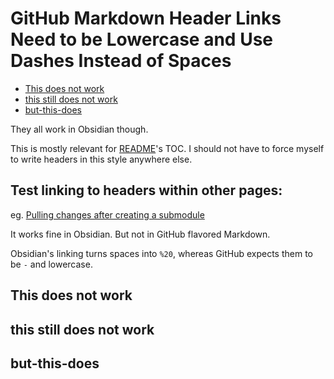 

# GitHub Markdown Header Links Need to be Lowercase and Use Dashes Instead of Spaces

- [This does not work](github-markdown-header-links-need-to-be-lowercase-and-use-dashes-instead-of-spaces.md#This%20does%20not%20work)
- [this still does not work](github-markdown-header-links-need-to-be-lowercase-and-use-dashes-instead-of-spaces.md#this%20still%20does%20not%20work)
- [but-this-does](github-markdown-header-links-need-to-be-lowercase-and-use-dashes-instead-of-spaces.md#but-this-does)

They all work in Obsidian though.

This is mostly relevant for [README](../README.md)'s TOC. I should not have to force myself to write headers in this style anywhere else.

## Test linking to headers within other pages:

eg. [Pulling changes after creating a submodule](../git/git-submodules-with-different-remote-hosts.md#Pulling%20changes%20after%20creating%20a%20submodule)

It works fine in Obsidian. But not in GitHub flavored Markdown.

Obsidian's linking turns spaces into `%20`, whereas GitHub expects them to be `-` and lowercase.

## This does not work

## this still does not work

## but-this-does

